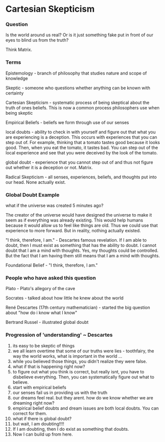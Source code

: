 Cartesian Skepticism
====================

### Question
Is the world around us real? Or is it just something fake put in front of our eyes to blind us from the truth?

Think Matrix.

### Terms
Epistemology - branch of philosophy that studies nature and scope of knowledge

Skeptic - someone who questions whether anything can be known with certainty

Cartesian Skepticism - systematic process of being skeptical about the truth of ones beliefs. This is now a common process philosophers use when being skeptic

Empirical Beliefs - beliefs we form through use of our senses

local doubts - ability to check in with yourself and figure out that what you are experiencing is a deception. This occurs with experiences that you can step out of. For example, thinking that a tomato tastes good because it looks good. Then, when you eat the tomato, it tastes bad. You can step out of the local experience and see that you were deceived by the look of the tomato.

global doubt - experience that you cannot step out of and thus not figure out whether it is a deception or not. Matrix.

Radical Skepticism - all senses, experiences, beliefs, and thoughts put into our head. None actually exist.

### Global Doubt Example
what if the universe was created 5 minutes ago?

The creator of the universe would have designed the universe to make it seem as if everything was already existing. This would help humans because it would allow us to feel like things are old. Thus we could use that experience to more forward. But in reality, nothing actually existed.

"I think, therefore, I am." - Descartes famous revelation. If I am able to doubt, then I must exist as something that has the ability to doubt.  I cannot doubt that I am a mind with thoughts. Yes, my thoughts could be controlled. But the fact that I am having them still means that I am a mind with thoughts.

Foundational Belief -  "I think, therefore, I am."

### People who have asked this question
Plato - Plato's allegory of the cave

Socrates - talked about how little he knew about the world

René Descartes (17th century mathematician) - started the big question about "how do i know what I know"

Bertrand Russel - illustrated global doubt



### Progression of 'understanding' ~ Descartes
1. its easy to be skeptic of things
2. we all learn overtime that some of our truths were lies - toothfairy, the way the world works, what is important in the world ...
3. while you believed those things, you didn't realize they were false.
4. what if that is happening right now?
5. to figure out what you think is correct, but really isnt, you have to disbelieve everything. Then, you can systematically figure out what to believe.
6. start with empirical beliefs
7. our senses fail us in providing us with the truth
8. our dreams feel real. but they arent. how do we know whether we are dreaming right now?
9. empirical belief doubts and dream issues are both local doubts. You can correct for them.
10. what if there is global doubt?
11. but wait, I am doubting!!!!
12. If I am doubting, then I do exist as something that doubts.
13. Now I can build up from here. 
